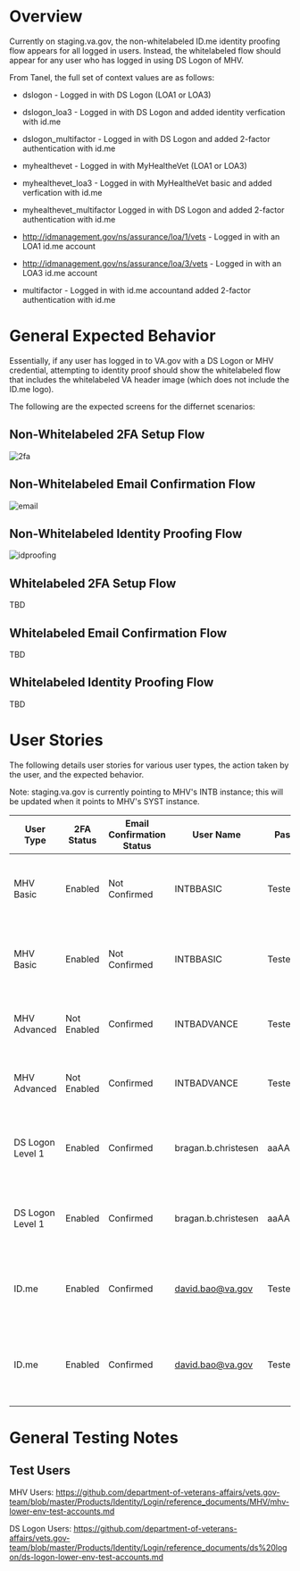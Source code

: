 # Overview

Currently on staging.va.gov, the non-whitelabeled ID.me identity proofing flow appears for all logged in users. Instead, the whitelabeled flow should appear for any user who has logged in using DS Logon of MHV.

From Tanel, the full set of context values are as follows:

* dslogon - Logged in with DS Logon (LOA1 or LOA3)
* dslogon_loa3 - Logged in with DS Logon and added identity verfication with id.me
* dslogon_multifactor - Logged in with DS Logon and added 2-factor authentication with id.me

* myhealthevet - Logged in with MyHealtheVet (LOA1 or LOA3)
* myhealthevet_loa3 - Logged in with MyHealtheVet basic and added verfication with id.me
* myhealthevet_multifactor  Logged in with DS Logon and added 2-factor authentication with id.me

* http://idmanagement.gov/ns/assurance/loa/1/vets - Logged in with an LOA1 id.me account
* http://idmanagement.gov/ns/assurance/loa/3/vets -  Logged in with an LOA3 id.me account
* multifactor - Logged in with id.me accountand added 2-factor authentication with id.me


# General Expected Behavior
Essentially, if any user has logged in to VA.gov with a DS Logon or MHV credential, attempting to identity proof should show the whitelabeled flow that includes the whitelabeled VA header image (which does not include the ID.me logo).

The following are the expected screens for the differnet scenarios:

## Non-Whitelabeled 2FA Setup Flow
![2fa](https://github.com/department-of-veterans-affairs/vets.gov-team/blob/master/Products/Identity/Login/IDme/201810_IDme_Whitelabeled_Flow/non-whitelabeled-2fa-setup-flow.png)

## Non-Whitelabeled Email Confirmation Flow
![email](https://github.com/department-of-veterans-affairs/vets.gov-team/blob/master/Products/Identity/Login/IDme/201810_IDme_Whitelabeled_Flow/non-whitelabeled-email-confirmation-flow.png)

## Non-Whitelabeled Identity Proofing Flow
![idproofing](https://github.com/department-of-veterans-affairs/vets.gov-team/blob/master/Products/Identity/Login/IDme/201810_IDme_Whitelabeled_Flow/non-whitelabeled-identity-proofing-flow.png)

## Whitelabeled 2FA Setup Flow
TBD

## Whitelabeled Email Confirmation Flow
TBD

## Whitelabeled Identity Proofing Flow
TBD

# User Stories

The following details user stories for various user types, the action taken by the user, and the expected behavior.

Note: staging.va.gov is currently pointing to MHV's INTB instance; this will be updated when it points to MHV's SYST instance.

| User Type | 2FA Status | Email Confirmation Status | User Name | Password | User Story | Current Behavior | Expected Behavior |
|-----------|---------|------|----------|------------|------------------|-------------------|-----------|
| MHV Basic | Enabled | Not Confirmed | INTBBASIC | Tester1& | User attempts to access a health tool that requires identity proofing (example: https://staging.va.gov/health-care/secure-messaging/) | User sees non-whitelabeled email confirmation flow | User sees whitelabeled email confirmation flow |
| MHV Basic | Enabled | Not Confirmed | INTBBASIC | Tester1& | User attempts to identity proof their account from their account page: https://staging.va.gov/account/ | User sees non-whitelabeled email confirmation flow | User sees whitelabeled email confirmation flow |
| MHV Advanced | Not Enabled | Confirmed | INTBADVANCE | Tester1& | User attempts to access a health tool that requires identity proofing (example: https://staging.va.gov/health-care/secure-messaging/) | User sees non-whitelabeled 2fa setup flow | User sees whitelabeled 2fa setup flow |
| MHV Advanced | Not Enabled | Confirmed | INTBADVANCE | Tester1& | User attempts to identity proof their account from their account page: https://staging.va.gov/account/ | User sees non-whitelabeled 2fa setup flow | User sees whitelabeled 2fa setup flow |
| DS Logon Level 1 | Enabled | Confirmed | bragan.b.christesen | aaAA123!@# | User attempts to access a health tool that requires identity proofing (example: https://staging.va.gov/health-care/secure-messaging/) | User sees non-whitelabeled identity proofing flow | User sees whitelabeled identity proofing flow |
| DS Logon Level 1 | Enabled | Confirmed | bragan.b.christesen | aaAA123!@# | User attempts to identity proof their account from their account page: https://staging.va.gov/account/ | User sees non-whitelabeled identity proofing flow | User sees whitelabeled identity proofing flow |
| ID.me | Enabled | Confirmed | david.bao@va.gov | Tester1@ | User attempts to access a health tool that requires identity proofing (example: https://staging.va.gov/health-care/secure-messaging/) | User sees non-whitelabeled identity proofing flow | No change - User sees whitelabeled identity proofing flow |
| ID.me | Enabled | Confirmed | david.bao@va.gov | Tester1@ | User attempts to identity proof their account from their account page: https://staging.va.gov/account/ | User sees non-whitelabeled identity proofing flow | No change - User sees non-whitelabeled identity proofing flow |

# General Testing Notes

## Test Users
MHV Users: https://github.com/department-of-veterans-affairs/vets.gov-team/blob/master/Products/Identity/Login/reference_documents/MHV/mhv-lower-env-test-accounts.md

DS Logon Users: https://github.com/department-of-veterans-affairs/vets.gov-team/blob/master/Products/Identity/Login/reference_documents/ds%20logon/ds-logon-lower-env-test-accounts.md

